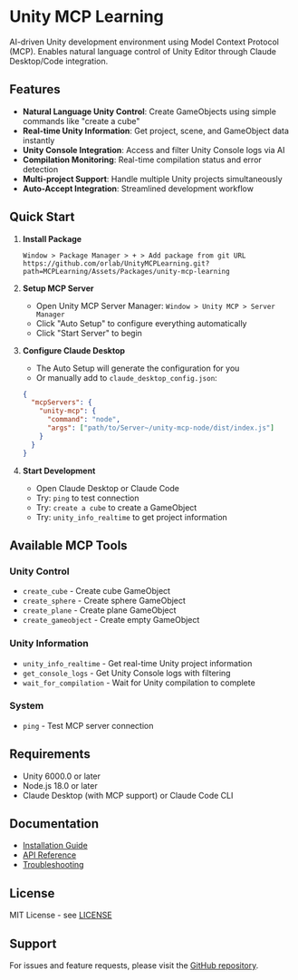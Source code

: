 # Unity MCP Learning

AI-driven Unity development environment using Model Context Protocol (MCP). Enables natural language control of Unity Editor through Claude Desktop/Code integration.

## Features

- **Natural Language Unity Control**: Create GameObjects using simple commands like "create a cube"
- **Real-time Unity Information**: Get project, scene, and GameObject data instantly
- **Unity Console Integration**: Access and filter Unity Console logs via AI
- **Compilation Monitoring**: Real-time compilation status and error detection
- **Multi-project Support**: Handle multiple Unity projects simultaneously
- **Auto-Accept Integration**: Streamlined development workflow

## Quick Start

1. **Install Package**
   ```
   Window > Package Manager > + > Add package from git URL
   https://github.com/orlab/UnityMCPLearning.git?path=MCPLearning/Assets/Packages/unity-mcp-learning
   ```

2. **Setup MCP Server**
   - Open Unity MCP Server Manager: `Window > Unity MCP > Server Manager`
   - Click "Auto Setup" to configure everything automatically
   - Click "Start Server" to begin

3. **Configure Claude Desktop**
   - The Auto Setup will generate the configuration for you
   - Or manually add to `claude_desktop_config.json`:
   ```json
   {
     "mcpServers": {
       "unity-mcp": {
         "command": "node",
         "args": ["path/to/Server~/unity-mcp-node/dist/index.js"]
       }
     }
   }
   ```

4. **Start Development**
   - Open Claude Desktop or Claude Code
   - Try: `ping` to test connection
   - Try: `create a cube` to create a GameObject
   - Try: `unity_info_realtime` to get project information

## Available MCP Tools

### Unity Control
- `create_cube` - Create cube GameObject
- `create_sphere` - Create sphere GameObject  
- `create_plane` - Create plane GameObject
- `create_gameobject` - Create empty GameObject

### Unity Information
- `unity_info_realtime` - Get real-time Unity project information
- `get_console_logs` - Get Unity Console logs with filtering
- `wait_for_compilation` - Wait for Unity compilation to complete

### System
- `ping` - Test MCP server connection

## Requirements

- Unity 6000.0 or later
- Node.js 18.0 or later
- Claude Desktop (with MCP support) or Claude Code CLI

## Documentation

- [Installation Guide](Documentation~/Installation.md)
- [API Reference](Documentation~/API.md)
- [Troubleshooting](Documentation~/Troubleshooting.md)

## License

MIT License - see [LICENSE](https://github.com/orlab/UnityMCPLearning/blob/main/LICENSE)

## Support

For issues and feature requests, please visit the [GitHub repository](https://github.com/orlab/UnityMCPLearning).